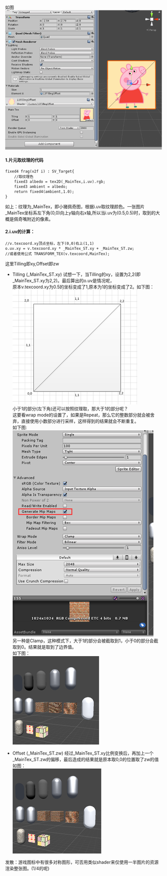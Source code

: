如图  
![](pic/24.png)
#### 1.片元取纹理的代码

	fixed4 frag(v2f i) : SV_Target{
		//取纹理色
		fixed3 albedo = tex2D(_MainTex,i.uv).rgb;
		fixed3 ambient = albedo;
		return fixed4(ambient,1.0); 
	}  
如上：纹理为_MainTex，即小猪佩奇图，根据i.uv取纹理颜色。一张图片_MainTex坐标系左下角(0,0)向上y轴向右x轴,所以当i.uv为(0.5,0.5)时，取到的大概是佩奇嘴附近的像素。  
#### 2.i.uv的计算：

	//v.texcoord.xy顶点坐标，左下(0,0)右上(1,1)
	o.uv.xy = v.texcoord.xy * _MainTex_ST.xy + _MainTex_ST.zw;
	//或者使用公式 TRANSFORM_TEX(v.texcoord,MainTex);  
这里Tilling即xy,Offset即zw  

* Tilling  (_MainTex_ST.xy)
试想一下，当Tilling的xy，设置为2,2(即_MainTex_ST.xy为2,2)。最后算出的o.uv是情况呢，  
原本v.texcoord.xy为0.5的坐标变成了1,原本为1的坐标变成了2。如下图：  
![](pic/25.png)  
小于1的部分(左下角)还可以按照纹理取，那大于1的部分呢？  
这要看wrap mode的设置了，如果是Repeat，那么它的整数部分就会被舍弃，直接使用小数部分进行采样，这样得到的结果就会不断重复。  
如下图:  
![](pic/27.png)  
另一种是Clamp，这种模式下，大于1的部分会被截取到1，小于0的部分会截取到0。结果就是取到了边界值。  
如下图：  
![](pic/28.png)   

* Offset (_MainTex_ST.zw)
经过_MainTex_ST.xy比例变换后，再加上一个_MainTex_ST.zw的偏移，最后造成的结果就是原本取0,0的位置取了zw的值  
如图：  
![](pic/29.png)  

发散：游戏图标中有很多对称图形，可否用类似shader来仅使用一半图片的资源渲染整张图。(1/4的呢)